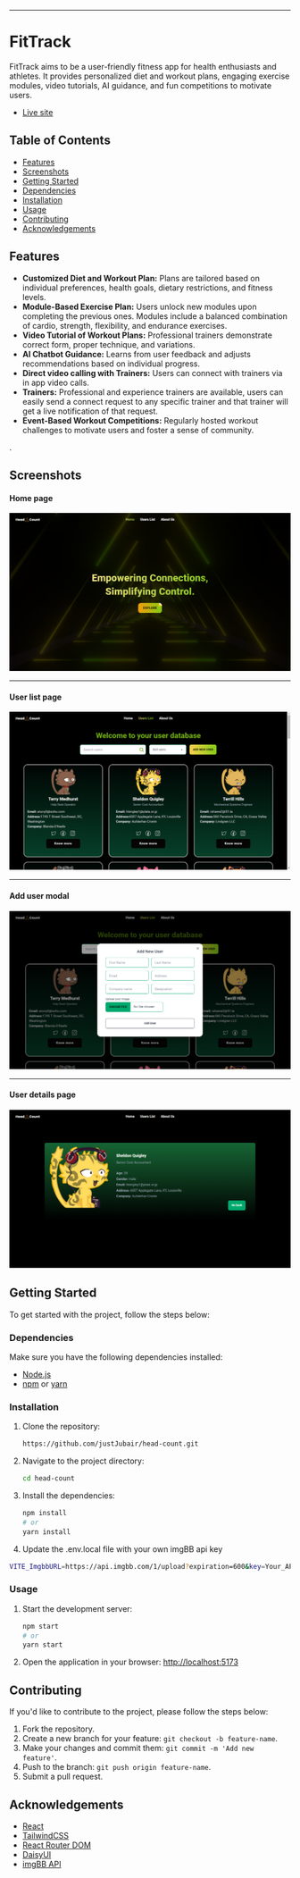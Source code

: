 ----

# FitTrack

FitTrack aims to be a user-friendly fitness app for health enthusiasts and athletes. It provides personalized diet and workout plans, engaging exercise modules, video tutorials, AI guidance, and fun competitions to motivate users.

- [Live site](https://fit-track-client.vercel.app)

## Table of Contents

- [Features](#features)
- [Screenshots](#screenshots)
- [Getting Started](#getting-started)
- [Dependencies](#dependencies)
- [Installation](#installation)
- [Usage](#usage)
- [Contributing](#contributing)
- [Acknowledgements](#acknowledgements)

## Features

- **Customized Diet and Workout Plan:** Plans are tailored based on individual preferences, health goals, dietary restrictions, and fitness levels.
- **Module-Based Exercise Plan:** Users unlock new modules upon completing the previous ones.
Modules include a balanced combination of cardio, strength, flexibility, and endurance exercises.
- **Video Tutorial of Workout Plans:** Professional trainers demonstrate correct form, proper technique, and variations.
- **AI Chatbot Guidance:** Learns from user feedback and adjusts recommendations based on individual progress.
- **Direct video calling with Trainers:** Users can connect with trainers via in app video calls.
- **Trainers:** Professional and experience trainers are available, users can easily send a connect request to any specific trainer and that trainer will get a live notification of that request.
- **Event-Based Workout Competitions:** Regularly hosted workout challenges to motivate users and foster a sense of community.


.

## Screenshots

#### Home page
![Home Page](https://raw.githubusercontent.com/justJubair/head-count/main/src/assets/images/HomePage.png)

---
#### User list page
![User List Page](https://raw.githubusercontent.com/justJubair/head-count/main/src/assets/images/UserListPage.png)

---
#### Add user modal
![Add User Modal](https://raw.githubusercontent.com/justJubair/head-count/main/src/assets/images/AddUserModal.png)

---
#### User details page
![User Details Page](https://raw.githubusercontent.com/justJubair/head-count/main/src/assets/images/UserDetailsPage.png)


## Getting Started

To get started with the project, follow the steps below:

### Dependencies

Make sure you have the following dependencies installed:

- [Node.js](https://nodejs.org/)
- [npm](https://www.npmjs.com/) or [yarn](https://yarnpkg.com/)

### Installation

1. Clone the repository:

   ```bash
   https://github.com/justJubair/head-count.git
   ```

2. Navigate to the project directory:

   ```bash
   cd head-count
   ```

3. Install the dependencies:

   ```bash
   npm install
   # or
   yarn install
   ```
4. Update the .env.local file with your own imgBB api key

```bash
VITE_ImgbbURL=https://api.imgbb.com/1/upload?expiration=600&key=Your_API_key
```

### Usage

1. Start the development server:

   ```bash
   npm start
   # or
   yarn start
   ```

2. Open the application in your browser: [http://localhost:5173](http://localhost:5173)

## Contributing

If you'd like to contribute to the project, please follow the steps below:

1. Fork the repository.
2. Create a new branch for your feature: `git checkout -b feature-name`.
3. Make your changes and commit them: `git commit -m 'Add new feature'`.
4. Push to the branch: `git push origin feature-name`.
5. Submit a pull request.


## Acknowledgements

- [React](https://reactjs.org/)
- [TailwindCSS](https://tailwindcss.com/)
- [React Router DOM](https://reactrouter.com/)
- [DaisyUI](https://daisyui.com/)
- [imgBB API](https://imgbb.com)